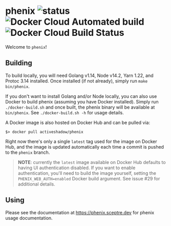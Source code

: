 # phenix ![status](https://img.shields.io/badge/status-alpha-red.svg) ![Docker Cloud Automated build](https://img.shields.io/docker/cloud/automated/activeshadow/phenix) ![Docker Cloud Build Status](https://img.shields.io/docker/cloud/build/activeshadow/phenix)

Welcome to `phenix`!

## Building

To build locally, you will need Golang v1.14, Node v14.2, Yarn 1.22, and Protoc
3.14 installed. Once installed (if not already), simply run `make bin/phenix`.

If you don't want to install Golang and/or Node locally, you can also use Docker
to build phenix (assuming you have Docker installed). Simply run
`./docker-build.sh` and once built, the phenix binary will be available at
`bin/phenix`. See `./docker-build.sh -h` for usage details.

A Docker image is also hosted on Docker Hub and can be pulled via:

```
$> docker pull activeshadow/phenix
```

Right now there's only a single `latest` tag used for the image on Docker Hub,
and the image is updated automatically each time a commit is pushed to the
`phenix` branch.

> **NOTE**: currently the `latest` image available on Docker Hub defaults to
> having UI authentication disabled. If you want to enable authentication,
> you'll need to build the image yourself, setting the `PHENIX_WEB_AUTH=enabled`
> Docker build argument. See issue #29 for additional details.

## Using

Please see the documentation at https://phenix.sceptre.dev for phenix usage
documentation.
